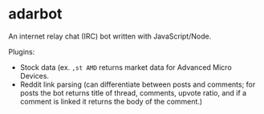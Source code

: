 # adarbot
An internet relay chat (IRC) bot written with JavaScript/Node.

Plugins:
- Stock data (ex. `,st AMD` returns market data for Advanced Micro Devices.
- Reddit link parsing (can differentiate between posts and comments; for posts the bot returns title of thread, comments, upvote ratio, and if a comment is linked it returns the body of the comment.)
